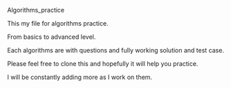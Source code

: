 Algorithms_practice


This my file for algorithms practice.

From basics to advanced level.

Each algorithms are with questions and fully working solution and test case. 

Please feel free to clone this and hopefully it will help you practice. 

I will be constantly adding more as I work on them. 
